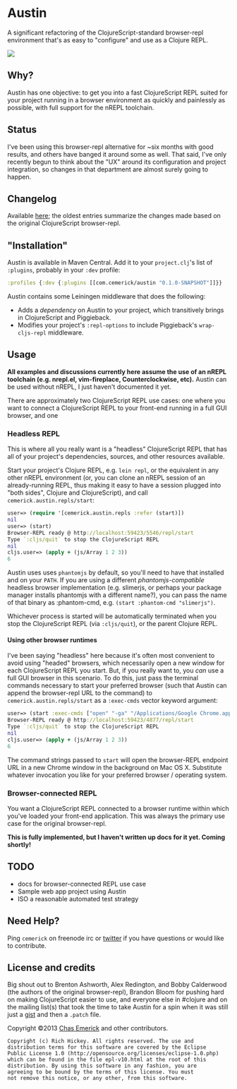 # Austin

<!-- [![Travis CI status](https://secure.travis-ci.org/cemerick/austin.png)](http://travis-ci.org/#!/cemerick/austin/builds) -->

A significant refactoring of the ClojureScript-standard browser-repl environment
that's as easy to "configure" and use as a Clojure REPL.

[![](https://dl.dropboxusercontent.com/u/35498822/austin-6-large.png)](http://youtu.be/HoLs0V8T5AA?t=41s)

## Why?

Austin has one objective: to get you into a fast ClojureScript REPL suited for
your project running in a browser environment as quickly and painlessly as
possible, with full support for the nREPL toolchain.  

## Status

I've been using this browser-repl alternative for ~six months with good results,
and others have banged it around some as well.  That said, I've only recently
begun to think about the "UX" around its configuration and project integration,
so changes in that department are almost surely going to happen.

## Changelog

Available [here](http://github.com/cemerick/austin/blob/master/CHANGES.md); the
oldest entries summarize the changes made based on the original ClojureScript
browser-repl.

## "Installation"

Austin is available in Maven Central. Add it to your `project.clj`'s list of
`:plugins`, probably in your `:dev` profile:

```clojure
:profiles {:dev {:plugins [[com.cemerick/austin "0.1.0-SNAPSHOT"]]}}
```

Austin contains some Leiningen middleware that does the following:

* Adds a _dependency_ on Austin to your project, which transitively brings in
  ClojureScript and Piggieback.
* Modifies your project's `:repl-options` to include Piggieback's
  `wrap-cljs-repl` middleware.

## Usage

**All examples and discussions currently here assume the use of an nREPL
toolchain (e.g. nrepl.el, vim-fireplace, Counterclockwise, etc).** Austin can be
used without nREPL, I just haven't documented it yet.

There are approximately two ClojureScript REPL use cases: one where you want to connect a ClojureScript REPL to your front-end running in a full GUI browser, and one 

### Headless REPL

This is where all you really want is a "headless" ClojureScript REPL that has all of your project's dependencies, sources, and other resources available.  

Start your project's Clojure REPL, e.g. `lein repl`, or the equivalent in
any other nREPL environment (or, you can clone an nREPL session
of an already-running REPL, thus making it easy to have a session plugged into
"both sides", Clojure and ClojureScript), and call
`cemerick.austin.repls/start`:

```clojure
user=> (require '[cemerick.austin.repls :refer (start)])
nil
user=> (start)
Browser-REPL ready @ http://localhost:59423/5546/repl/start
Type `:cljs/quit` to stop the ClojureScript REPL
nil
cljs.user=> (apply + (js/Array 1 2 3))
6
```

Austin uses uses `phantomjs` by default, so you'll need to have that installed
and on your `PATH`.  If you are using a different _phantomjs-compatible_
headless browser implementation (e.g. slimerjs, or perhaps your package manager
installs phantomjs with a different name?), you can pass the name of that binary
as :phantom-cmd, e.g. `(start :phantom-cmd "slimerjs")`.

Whichever process is started will be automatically terminated when you stop the
ClojureScript REPL (via `:cljs/quit`), or the parent Clojure REPL.

#### Using other browser runtimes

I've been saying "headless" here because it's often most convenient to avoid
using "headed" browsers, which necessarily open a new window for each
ClojureScript REPL you start. But, if you really want to, you _can_ use a full
GUI browser in this scenario.  To do this, just pass the terminal commands
necessary to start your preferred browser (such that Austin can append the
browser-repl URL to the command) to `cemerick.austin.repls/start` as a
`:exec-cmds` vector keyword argument:

```clojure
user=> (start :exec-cmds ["open" "-ga" "/Applications/Google Chrome.app"])
Browser-REPL ready @ http://localhost:59423/4877/repl/start
Type `:cljs/quit` to stop the ClojureScript REPL
nil
cljs.user=> (apply + (js/Array 1 2 3))
6
```

The command strings passed to `start` will open the browser-REPL endpoint URL in
a new Chrome window in the background on Mac OS X.  Substitute whatever
invocation you like for your preferred browser / operating system.

### Browser-connected REPL

You want a ClojureScript REPL connected to a browser runtime within which you've
loaded your front-end application.  This was always the primary use case for the
original browser-repl.

**This is fully implemented, but I haven't written up docs for it yet.  Coming
shortly!**

##

## TODO

* docs for browser-connected REPL use case
* Sample web app project using Austin
* ISO a reasonable automated test strategy

## Need Help?

Ping `cemerick` on freenode irc or
[twitter](http://twitter.com/cemerick) if you have questions or would
like to contribute.

## License and credits

Big shout out to Brenton Ashworth, Alex Redington, and Bobby Calderwood (the
authors of the original browser-repl), Brandon Bloom for pushing hard on making
ClojureScript easier to use, and everyone else in #clojure and on the mailing
list(s) that took the time to take Austin for a spin when it was still just a
[gist](https://gist.github.com/cemerick/5091059) and then a `.patch` file.

Copyright ©2013 [Chas Emerick](http://cemerick.com) and other contributors.

```
Copyright (c) Rich Hickey. All rights reserved. The use and
distribution terms for this software are covered by the Eclipse
Public License 1.0 (http://opensource.org/licenses/eclipse-1.0.php)
which can be found in the file epl-v10.html at the root of this
distribution. By using this software in any fashion, you are
agreeing to be bound by the terms of this license. You must
not remove this notice, or any other, from this software.
```
